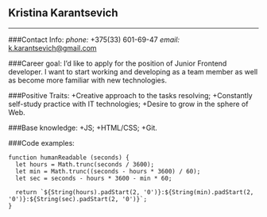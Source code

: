 ## Kristina Karantsevich
************************
###Contact Info: 
*phone:* +375(33) 601-69-47
*email:* k.karantsevich@gmail.com

###Career goal:
I’d like to apply for the position of Junior Frontend developer.
I want to start working and developing as a team member as well as become more familiar with new technologies.

###Positive Traits:
+Creative approach to the tasks resolving;
+Constantly self-study practice with IT technologies;
+Desire to grow in the sphere of Web.

###Base knowledge: 
+JS; 
+HTML/CSS;
+Git.

###Code examples:
```
function humanReadable (seconds) {
  let hours = Math.trunc(seconds / 3600);
  let min = Math.trunc((seconds - hours * 3600) / 60);
  let sec = seconds - hours * 3600 - min * 60;
   
  return `${String(hours).padStart(2, '0')}:${String(min).padStart(2, '0')}:${String(sec).padStart(2, '0')}`;
}
```